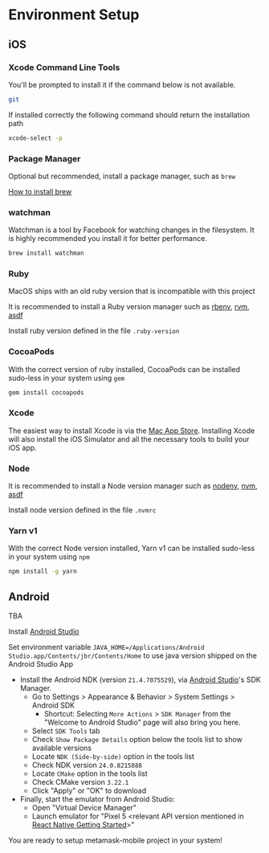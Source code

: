 # Environment Setup

## iOS

### Xcode Command Line Tools

You'll be prompted to install it if the command below is not available.
```bash
git
```

If installed correctly the following command should return the installation path
```bash
xcode-select -p
```

### Package Manager

Optional but recommended, install  a package manager, such as `brew`

[How to install brew](https://brew.sh/#install)


### watchman

Watchman is a tool by Facebook for watching changes in the filesystem. It is highly recommended you install it for better performance.

```bash
brew install watchman
```

### Ruby

MacOS ships with an old ruby version that is incompatible with this project

It is recommended to install a Ruby version manager such as [rbenv](https://github.com/rbenv/rbenv?tab=readme-ov-file#installation), [rvm](https://github.com/rvm/rvm?tab=readme-ov-file#installing-rvm), [asdf](https://asdf-vm.com/guide/getting-started.html#_3-install-asdf)

Install ruby version defined in the file `.ruby-version`

### CocoaPods

With the correct version of ruby installed, CocoaPods can be installed sudo-less in your system using `gem`
```bash
gem install cocoapods
```

### Xcode

The easiest way to install Xcode is via the [Mac App Store](https://itunes.apple.com/us/app/xcode/id497799835?mt=12). Installing Xcode will also install the iOS Simulator and all the necessary tools to build your iOS app.

### Node

It is recommended to install a Node version manager such as [nodenv](https://github.com/nodenv/nodenv?tab=readme-ov-file#installation), [nvm](https://github.com/nvm-sh/nvm?tab=readme-ov-file#installing-and-updating), [asdf](https://asdf-vm.com/guide/getting-started.html#_3-install-asdf)

Install node version defined in the file `.nvmrc`

### Yarn v1

With the correct Node version installed, Yarn v1 can be installed sudo-less in your system using `npm`
```bash
npm install -g yarn
```

## Android
TBA

Install [Android Studio](https://developer.android.com/studio)

Set environment variable `JAVA_HOME=/Applications/Android Studio.app/Contents/jbr/Contents/Home` to use java version shipped on the Android Studio App 

   
   - Install the Android NDK (version `21.4.7075529`), via [Android Studio](https://developer.android.com/studio)'s SDK Manager.
     - Go to Settings > Appearance & Behavior > System Settings > Android SDK
       - Shortcut: Selecting `More Actions` > `SDK Manager` from the "Welcome to Android Studio" page will also bring you here.
     - Select `SDK Tools` tab
     - Check `Show Package Details` option below the tools list to show available versions
     - Locate `NDK (Side-by-side)` option in the tools list
     - Check NDK version `24.0.8215888`
     - Locate `CMake` option in the tools list
     - Check CMake version `3.22.1`
     - Click "Apply" or "OK" to download
   - Finally, start the emulator from Android Studio:
     - Open "Virtual Device Manager"
     - Launch emulator for "Pixel 5 <relevant API version mentioned in [React Native Getting Started](https://reactnative.dev/docs/environment-setup#installing-dependencies)>"

You are ready to setup metamask-mobile project in your system!